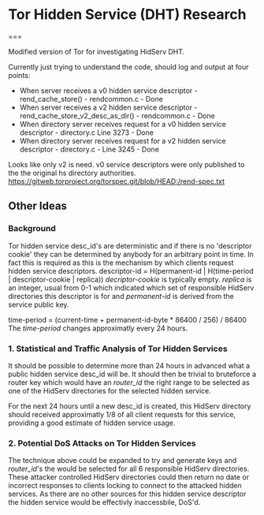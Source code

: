# Tor Hidden Service (DHT) Research
===

Modified version of Tor for investigating HidServ DHT.

Currently just trying to understand the code, should log and output at four points:
* When server receives a v0 hidden service descriptor - rend_cache_store() - rendcommon.c - Done
* When server receives a v2 hidden service descriptor - rend_cache_store_v2_desc_as_dir() - rendcommon.c - Done
* When directory server receives request for a v0 hidden service descriptor - directory.c Line 3273 - Done
* When directory server receives request for a v2 hidden service descriptor - directory.c - Line 3245 - Done

Looks like only v2 is need. v0 service descriptors were only published to the the original hs directory authorities. 
https://gitweb.torproject.org/torspec.git/blob/HEAD:/rend-spec.txt

## Other Ideas

### Background
Tor hidden service desc_id's are deterministic and if there is no 'descriptor cookie' they can be determined 
by anybody for an arbitrary point in time. In fact this is required as this is the mechanism by which clients request
hidden service descriptors.
  descriptor-id = H(permanent-id | H(time-period | descriptor-cookie | replica))
*decriptor-cookie* is typically empty. *replica* is an integer, usual from 0-1 which indicated which set of 
responsible HidServ directories this descriptor is for and *permanent-id* is derived from the service public key.

  time-period = (current-time + permanent-id-byte * 86400 / 256) / 86400
The *time-period* changes approximatly every 24 hours.

### 1. Statistical and Traffic Analysis of Tor Hidden Services
It should be possible to determine more than 24 hours in advanced what a public hidden service desc_id will be. 
It should then be trivial to bruteforce a router key which would have an *router_id* the right range to be selected as 
one of the HidServ directories for the selected hidden service.

For the next 24 hours until a new desc_id is created, this HidServ directory should received approximatly 1/8 of all
client requests for this service, providing a good estimate of hidden service usage.
  
### 2. Potential DoS Attacks on Tor Hidden Services
The technique above could be expanded to try and generate keys and *router_id*'s the would be selected for all 6
responsible HidServ directories. These attacker controlled HidServ directories could then return no date or incorrect
responses to clients locking to connect to the attacked hidden services. As there are no other sources for this 
hidden service descriptor the hidden service would be effectivly inaccessbile, DoS'd.
